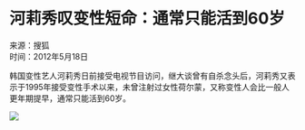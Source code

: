 # 河莉秀叹变性短命：通常只能活到60岁

来源：搜狐  
时间：2012年5月18日

韩国变性艺人河莉秀日前接受电视节目访问，继大谈曾有自杀念头后，河莉秀又表示于1995年接受变性手术以来，未曾注射过女性荷尔蒙，又称变性人会比一般人更年期提早，通常只能活到60岁。

![](../../../page/1/2012-05/18/B02/20120518B02_brief.jpg)